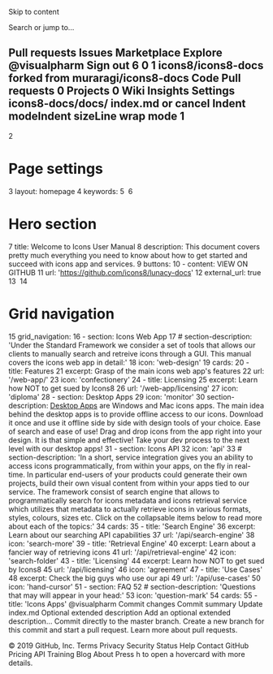 Skip to content
 
Search or jump to…

Pull requests
Issues
Marketplace
Explore
 @visualpharm Sign out
6
0 1 icons8/icons8-docs
forked from muraragi/icons8-docs
 Code  Pull requests 0  Projects 0  Wiki  Insights  Settings
icons8-docs/docs/ 
index.md
  or cancel
 Indent modeIndent sizeLine wrap mode
1
---
2
# Page settings
3
layout: homepage
4
keywords:
5
​
6
# Hero section
7
title: Welcome to Icons User Manual
8
description: This document covers pretty much everything you need to know about how to get started and succeed with icons app and services.
9
buttons:
10
    - content: VIEW ON GITHUB
11
      url: 'https://github.com/icons8/lunacy-docs'
12
      external_url: true
13
​
14
# Grid navigation
15
grid_navigation:
16
    - section: Icons Web App
17
      # section-description: 'Under the Standard Framework we consider a set of tools that allows our clients to manually search and retreive icons through a GUI.   This manual covers the icons web app in detail:'
18
      icon: 'web-design'
19
      cards:
20
      - title: Features
21
        excerpt: Grasp of the main icons web app's features
22
        url: '/web-app/'
23
        icon: 'confectionery'
24
      - title: Licensing
25
        excerpt: Learn how NOT to get sued by Icons8
26
        url: '/web-app/licensing'
27
        icon: 'diploma'
28
    - section: Desktop Apps
29
      icon: 'monitor'
30
      section-description: <a href="https://icons8.com/app">Desktop Apps</a> are Windows and Mac icons apps. The main idea behind the desktop apps is to provide offline access to our icons. Download it once and use it offline side by side with design tools of your choice. Ease of search and ease of use! Drag and drop icons from the app right into your design. It is that simple and effective! Take your dev process to the next level with our desktop apps!
31
    - section: Icons API
32
      icon: 'api'
33
      # section-description: 'In a short, service integration gives you an ability to access icons programmatically, from within your apps, on the fly in real-time. In particular end-users of your products could generate their own projects, build their own visual content from within your apps tied to our service. The framework consist of search engine that allows to programmatically search for icons metadata and icons retrieval service which utilizes that metadata to actually retrieve icons in various formats, styles, colours, sizes etc. Click on the collapsable items below to read more about each of the topics:'
34
      cards:
35
      - title: 'Search Engine'
36
        excerpt: Learn about our searching API capabilities
37
        url: '/api/search-engine'
38
        icon: 'search-more'
39
      - title: 'Retrieval Engine'
40
        excerpt: Learn about a fancier way of retrieving icons
41
        url: '/api/retrieval-engine'
42
        icon: 'search-folder'
43
      - title: 'Licensing'
44
        excerpt: Learn how NOT to get sued by Icons8
45
        url: '/api/licensing'
46
        icon: 'agreement'
47
      - title: 'Use Cases'
48
        excerpt: Check the big guys who use our api
49
        url: '/api/use-cases'
50
        icon: 'hand-cursor'
51
    - section: FAQ
52
      # section-description: 'Questions that may will appear in your head:'
53
      icon: 'question-mark'
54
      cards:
55
      - title: 'Icons Apps'
@visualpharm
Commit changes
Commit summary 
Update index.md
Optional extended description
Add an optional extended description…
  Commit directly to the master branch.
  Create a new branch for this commit and start a pull request. Learn more about pull requests.
 
© 2019 GitHub, Inc.
Terms
Privacy
Security
Status
Help
Contact GitHub
Pricing
API
Training
Blog
About
Press h to open a hovercard with more details.

